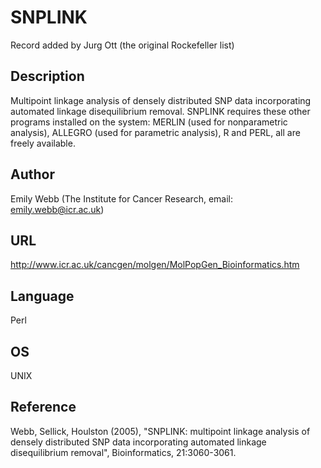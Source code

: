# SNPLINK
Record added by Jurg Ott (the original Rockefeller list)

## Description
Multipoint linkage analysis of densely distributed SNP data incorporating automated linkage disequilibrium removal. SNPLINK requires these other programs installed on the system: MERLIN (used for nonparametric analysis), ALLEGRO (used for parametric analysis), R and PERL, all are freely available.

## Author
Emily Webb (The Institute for Cancer Research, email: emily.webb@icr.ac.uk)

## URL
http://www.icr.ac.uk/cancgen/molgen/MolPopGen_Bioinformatics.htm

## Language
Perl

## OS
UNIX

## Reference
Webb, Sellick, Houlston (2005), "SNPLINK: multipoint linkage analysis of densely distributed SNP data incorporating automated linkage disequilibrium removal", Bioinformatics, 21:3060-3061.
